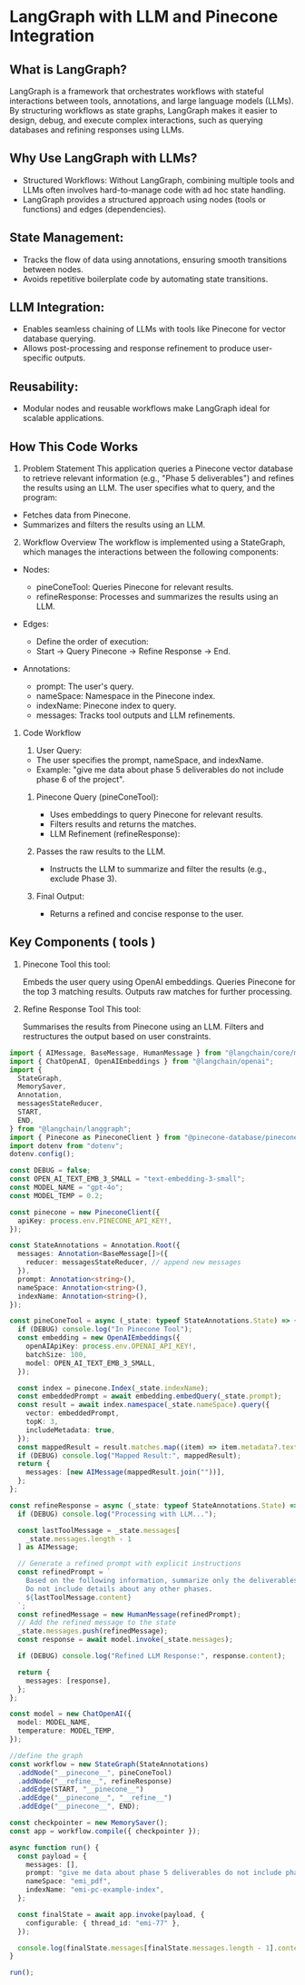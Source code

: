 # LangGraph with LLM and Pinecone Integration

## What is LangGraph?

LangGraph is a framework that orchestrates workflows with stateful interactions between tools, annotations, and large language models (LLMs). By structuring workflows as state graphs, LangGraph makes it easier to design, debug, and execute complex interactions, such as querying databases and refining responses using LLMs.

## Why Use LangGraph with LLMs?

- Structured Workflows: Without LangGraph, combining multiple tools and LLMs often involves hard-to-manage code with ad hoc state handling.
- LangGraph provides a structured approach using nodes (tools or functions) and edges (dependencies).

## State Management:

- Tracks the flow of data using annotations, ensuring smooth transitions between nodes.
- Avoids repetitive boilerplate code by automating state transitions.

## LLM Integration:

- Enables seamless chaining of LLMs with tools like Pinecone for vector database querying.
- Allows post-processing and response refinement to produce user-specific outputs.

## Reusability:

- Modular nodes and reusable workflows make LangGraph ideal for scalable applications.

## How This Code Works

1. Problem Statement
   This application queries a Pinecone vector database to retrieve relevant information (e.g., "Phase 5 deliverables")
   and refines the results using an LLM. The user specifies what to query, and the program:

- Fetches data from Pinecone.
- Summarizes and filters the results using an LLM.

2. Workflow Overview
   The workflow is implemented using a StateGraph, which manages the interactions between the following components:

- Nodes:

  - pineConeTool: Queries Pinecone for relevant results.
  - refineResponse: Processes and summarizes the results using an LLM.

- Edges:

  - Define the order of execution:
  - Start → Query Pinecone → Refine Response → End.

- Annotations:
  - prompt: The user's query.
  - nameSpace: Namespace in the Pinecone index.
  - indexName: Pinecone index to query.
  - messages: Tracks tool outputs and LLM refinements.

1. Code Workflow

   1. User Query:

   - The user specifies the prompt, nameSpace, and indexName.
   - Example: "give me data about phase 5 deliverables do not include phase 6 of the project".

   1. Pinecone Query (pineConeTool):

      - Uses embeddings to query Pinecone for relevant results.
      - Filters results and returns the matches.
      - LLM Refinement (refineResponse):

   2. Passes the raw results to the LLM.

      - Instructs the LLM to summarize and filter the results (e.g., exclude Phase 3).

   3. Final Output:
      - Returns a refined and concise response to the user.

## Key Components ( tools )

1. Pinecone Tool
   this tool:

   Embeds the user query using OpenAI embeddings.
   Queries Pinecone for the top 3 matching results.
   Outputs raw matches for further processing.

1. Refine Response Tool
   This tool:

   Summarises the results from Pinecone using an LLM.
   Filters and restructures the output based on user constraints.

```typescript
import { AIMessage, BaseMessage, HumanMessage } from "@langchain/core/messages";
import { ChatOpenAI, OpenAIEmbeddings } from "@langchain/openai";
import {
  StateGraph,
  MemorySaver,
  Annotation,
  messagesStateReducer,
  START,
  END,
} from "@langchain/langgraph";
import { Pinecone as PineconeClient } from "@pinecone-database/pinecone";
import dotenv from "dotenv";
dotenv.config();

const DEBUG = false;
const OPEN_AI_TEXT_EMB_3_SMALL = "text-embedding-3-small";
const MODEL_NAME = "gpt-4o";
const MODEL_TEMP = 0.2;

const pinecone = new PineconeClient({
  apiKey: process.env.PINECONE_API_KEY!,
});

const StateAnnotations = Annotation.Root({
  messages: Annotation<BaseMessage[]>({
    reducer: messagesStateReducer, // append new messages
  }),
  prompt: Annotation<string>(),
  nameSpace: Annotation<string>(),
  indexName: Annotation<string>(),
});

const pineConeTool = async (_state: typeof StateAnnotations.State) => {
  if (DEBUG) console.log("In Pinecone Tool");
  const embedding = new OpenAIEmbeddings({
    openAIApiKey: process.env.OPENAI_API_KEY!,
    batchSize: 100,
    model: OPEN_AI_TEXT_EMB_3_SMALL,
  });

  const index = pinecone.Index(_state.indexName);
  const embeddedPrompt = await embedding.embedQuery(_state.prompt);
  const result = await index.namespace(_state.nameSpace).query({
    vector: embeddedPrompt,
    topK: 3,
    includeMetadata: true,
  });
  const mappedResult = result.matches.map((item) => item.metadata?.text + "\n");
  if (DEBUG) console.log("Mapped Result:", mappedResult);
  return {
    messages: [new AIMessage(mappedResult.join(""))],
  };
};

const refineResponse = async (_state: typeof StateAnnotations.State) => {
  if (DEBUG) console.log("Processing with LLM...");

  const lastToolMessage = _state.messages[
    _state.messages.length - 1
  ] as AIMessage;

  // Generate a refined prompt with explicit instructions
  const refinedPrompt = `
    Based on the following information, summarize only the deliverables related to Phase 5.
    Do not include details about any other phases.
    ${lastToolMessage.content}
  `;
  const refinedMessage = new HumanMessage(refinedPrompt);
  // Add the refined message to the state
  _state.messages.push(refinedMessage);
  const response = await model.invoke(_state.messages);

  if (DEBUG) console.log("Refined LLM Response:", response.content);

  return {
    messages: [response],
  };
};

const model = new ChatOpenAI({
  model: MODEL_NAME,
  temperature: MODEL_TEMP,
});

//define the graph
const workflow = new StateGraph(StateAnnotations)
  .addNode("__pinecone__", pineConeTool)
  .addNode("__refine__", refineResponse)
  .addEdge(START, "__pinecone__")
  .addEdge("__pinecone__", "__refine__")
  .addEdge("__pinecone__", END);

const checkpointer = new MemorySaver();
const app = workflow.compile({ checkpointer });

async function run() {
  const payload = {
    messages: [],
    prompt: "give me data about phase 5 deliverables do not include phase 6",
    nameSpace: "emi_pdf",
    indexName: "emi-pc-example-index",
  };

  const finalState = await app.invoke(payload, {
    configurable: { thread_id: "emi-77" },
  });

  console.log(finalState.messages[finalState.messages.length - 1].content);
}

run();
```
